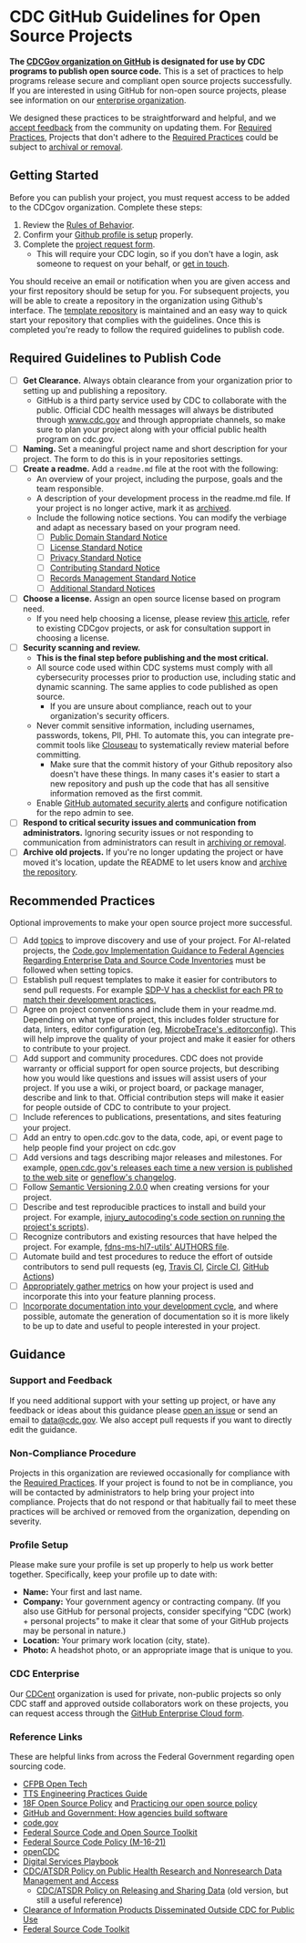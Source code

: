 # CDC GitHub Guidelines for Open Source Projects

**The [CDCGov organization on GitHub](https://github.com/CDCgov) is designated for use by CDC programs to publish open source code.** This is a set of practices to help programs release secure and compliant open source projects successfully. If you are interested in using GitHub for non-open source projects, please see information on our [enterprise organization](#cdc-enterprise).

We designed these practices to be straightforward and helpful, and we [accept feedback](#support-and-feedback) from the community on updating them. For [Required Practices](#required-practices), Projects that don't adhere to the [Required Practices](#required-practices) could be subject to [archival or removal](#non-compliance-procedure).

## Getting Started

Before you can publish your project, you must request access to be added to the CDCgov organization. Complete these steps:

1. Review the [Rules of Behavior](rules_of_behavior.md).
2. Confirm your [Github profile is setup](#profile-setup) properly.
3. Complete the [project request form](https://forms.office.com/Pages/ResponsePage.aspx?id=aQjnnNtg_USr6NJ2cHf8j44WSiOI6uNOvdWse4I-C2NUNk43NzMwODJTRzA4NFpCUk1RRU83RTFNVi4u).
   * This will require your CDC login, so if you don't have a login, ask someone to request on your behalf, or [get in touch](#support-and-feedback).

You should receive an email or notification when you are given access and your first repository should be setup for you. For subsequent projects, you will be able to create a repository in the organization using Github's interface. The [template repository](https://github.com/CDCgov/template) is maintained and an easy way to quick start your repository that complies with the guidelines. Once this is completed you're ready to follow the required guidelines to publish code.

## Required Guidelines to Publish Code

* [ ] **Get Clearance.** Always obtain clearance from your organization prior to setting up and publishing a repository.
  * GitHub is a third party service used by CDC to collaborate with the public. Official CDC health messages will always be distributed through www.cdc.gov and through appropriate channels, so make sure to plan your project along with your official public health program on cdc.gov.
* [ ] **Naming.** Set a meaningful project name and short description for your project. The form to do this is in your repositories settings.
* [ ] **Create a readme.** Add a `readme.md` file at the root with the following:
  * An overview of your project, including the purpose, goals and the team responsible.
  * A description of your development process in the readme.md file. If your project is no longer active, mark it as [archived](https://docs.github.com/en/free-pro-team@latest/github/creating-cloning-and-archiving-repositories/archiving-repositories).
  * Include the following notice sections. You can modify the verbiage and adapt as necessary based on your program need.
    * [ ] [Public Domain Standard Notice](https://github.com/CDCgov/template#public-domain-standard-notice)
    * [ ] [License Standard Notice](https://github.com/CDCgov/template#license-standard-notice)
    * [ ] [Privacy Standard Notice](https://github.com/CDCgov/template#privacy-standard-notice)
    * [ ] [Contributing Standard Notice](https://github.com/CDCgov/template#contributing-standard-notice)
    * [ ] [Records Management Standard Notice](https://github.com/CDCgov/template#records-management-standard-notice)
    * [ ] [Additional Standard Notices](https://github.com/CDCgov/template#additional-standard-notices)
* [ ] **Choose a license.** Assign an open source license based on program need.
  * If you need help choosing a license, please review [this article](https://www.philab.cdc.gov/index.php/2012/03/27/open-source-development-for-public-health-informatics/), refer to existing CDCgov projects, or ask for consultation support in choosing a license.
* [ ] **Security scanning and review.**
  * **This is the final step before publishing and the most critical.**
  * All source code used within CDC systems must comply with all cybersecurity processes prior to production use, including static and dynamic scanning. The same applies to code published as open source.
    * If you are unsure about compliance, reach out to your organization's security officers.
  * Never commit sensitive information, including usernames, passwords, tokens, PII, PHI. To automate this, you can integrate pre-commit tools like [Clouseau](https://github.com/cfpb/clouseau) to systematically review material before committing.
    * Make sure that the commit history of your Github repository also doesn't have these things. In many cases it's easier to start a new repository and push up the code that has all sensitive information removed as the first commit.
  * Enable [GitHub automated security alerts](https://help.github.com/en/github/managing-security-vulnerabilities/about-security-alerts-for-vulnerable-dependencies) and configure notification for the repo admin to see.
* [ ] **Respond to critical security issues and communication from administrators.** Ignoring security issues or not responding to communication from administrators can result in [archiving or removal](#non-compliance-procedure).
* [ ] **Archive old projects.** If you're no longer updating the project or have moved it's location, update the README to let users know and [archive the repository](https://docs.github.com/en/free-pro-team@latest/github/creating-cloning-and-archiving-repositories/archiving-repositories).

## Recommended Practices

Optional improvements to make your open source project more successful.

* [ ] Add [topics](https://help.github.com/en/github/administering-a-repository/classifying-your-repository-with-topics) to improve discovery and use of your project. For AI-related projects, the [Code.gov Implementation Guidance to Federal Agencies Regarding Enterprise Data and Source Code Inventories](https://code.gov/federal-agencies/compliance/inventory-code) must be followed when setting topics.
* [ ] Establish pull request templates to make it easier for contributors to send pull requests. For example [SDP-V has a checklist for each PR to match their development practices.](https://github.com/CDCgov/SDP-Vocabulary-Service/blob/master/.github/PULL_REQUEST_TEMPLATE)
* [ ] Agree on project conventions and include them in your readme.md. Depending on what type of project, this includes folder structure for data, linters, editor configuration (eg, [MicrobeTrace's .editorconfig](https://github.com/CDCgov/MicrobeTrace/blob/master/.editorconfig)). This will help improve the quality of your project and make it easier for others to contribute to your project.
* [ ] Add support and community procedures. CDC does not provide warranty or official support for open source projects, but describing how you would like questions and issues will assist users of your project. If you use a wiki, or project board, or package manager, describe and link to that. Official contribution steps will make it easier for people outside of CDC to contribute to your project.
* [ ] Include references to publications, presentations, and sites featuring your project.
* [ ] Add an entry to open.cdc.gov to the data, code, api, or event page to help people find your project on cdc.gov
* [ ] Add versions and tags describing major releases and milestones. For example, [open.cdc.gov's releases each time a new version is published to the web site](https://github.com/CDCgov/opencdc/releases/tag/v1.0.9) or [geneflow's changelog](https://github.com/CDCgov/geneflow/blob/master/CHANGELOG.md).
* [ ] Follow [Semantic Versioning 2.0.0](https://semver.org/) when creating versions for your project.
* [ ] Describe and test reproducible practices to install and build your project. For example, [injury_autocoding's code section on running the project's scripts](https://github.com/cdcai/injury_autocoding#code)).
* [ ] Recognize contributors and existing resources that have helped the project. For example, [fdns-ms-hl7-utils' AUTHORS file](https://github.com/CDCgov/fdns-ms-hl7-utils/blob/master/AUTHORS).
* [ ] Automate build and test procedures to reduce the effort of outside contributors to send pull requests (eg, [Travis CI](https://travis-ci.org/), [Circle CI](https://circleci.com/), [GitHub Actions](https://help.github.com/en/actions))
* [ ] [Appropriately gather metrics](https://opensource.guide/metrics/) on how your project is used and incorporate this into your feature planning process.
* [ ] [Incorporate documentation into your development cycle](https://github.com/GSA/code-gov-open-source-toolkit/blob/master/toolkit_docs/documentation.md), and where possible, automate the generation of documentation so it is more likely to be up to date and useful to people interested in your project.

## Guidance

### Support and Feedback

If you need additional support with your setting up project, or have any feedback or ideas about this guidance please [open an issue](https://github.com/CDCgov/template/issues) or send an email to [data@cdc.gov](mailto:data@cdc.gov). We also accept pull requests if you want to directly edit the guidance.

### Non-Compliance Procedure

Projects in this organization are reviewed occasionally for compliance with the [Required Practices](#required-practices). If your project is found to not be in compliance, you will be contacted by administrators to help bring your project into compliance. Projects that do not respond or that habitually fail to meet these practices will be archived or removed from the organization, depending on severity.

### Profile Setup

Please make sure your profile is set up properly to help us work better together. Specifically, keep your profile up to date with:

* **Name:** Your first and last name.
* **Company:** Your government agency or contracting company. (If you also use GitHub for personal projects, consider specifying “CDC (work) + personal projects” to make it clear that some of your GitHub projects may be personal in nature.)
* **Location:** Your primary work location (city, state).
* **Photo:** A headshot photo, or an appropriate image that is unique to you.

### CDC Enterprise

Our [CDCent](https://github.com/cdcent/) organization is used for private, non-public projects so only CDC staff and approved outside collaborators work on these projects, you can request access through the [GitHub Enterprise Cloud form](https://forms.office.com/Pages/ResponsePage.aspx?id=aQjnnNtg_USr6NJ2cHf8j44WSiOI6uNOvdWse4I-C2NUQjVJVDlKS1c0SlhQSUxLNVBaOEZCNUczVS4u).

### Reference Links

These are helpful links from across the Federal Government regarding open sourcing code.

* [CFPB Open Tech](https://cfpb.github.io/)
* [TTS Engineering Practices Guide](https://engineering.18f.gov/)
* [18F Open Source Policy](https://github.com/18F/open-source-policy) and [Practicing our open source policy](https://github.com/18F/open-source-policy/blob/master/practice.md)
* [GitHub and Government: How agencies build software](https://government.github.com/)
* [code.gov](https://code.gov)
* [Federal Source Code and Open Source Toolkit](https://github.com/GSA/code-gov-open-source-toolkit)
* [Federal Source Code Policy (M-16-21)](https://sourcecode.cio.gov/)
* [openCDC](https://open.cdc.gov)
* [Digital Services Playbook](https://playbook.cio.gov/)
* [CDC/ATSDR Policy on Public Health Research and Nonresearch Data Management and Access](https://www.cdc.gov/maso/policy/policy385.pdf)
  * [CDC/ATSDR Policy on Releasing and Sharing Data](https://www.cdc.gov/maso/Policy/ReleasingData.pdf) (old version, but still a useful reference)
* [Clearance of Information Products Disseminated Outside CDC for Public Use](https://www.cdc.gov/os/policies/docs/CDC-GA-2005-06_Clearance_of_Information_Products_Disseminated_Outside_for_Public_Use.pdf)
* [Federal Source Code Toolkit](https://github.com/GSA/code-gov-open-source-toolkit)
